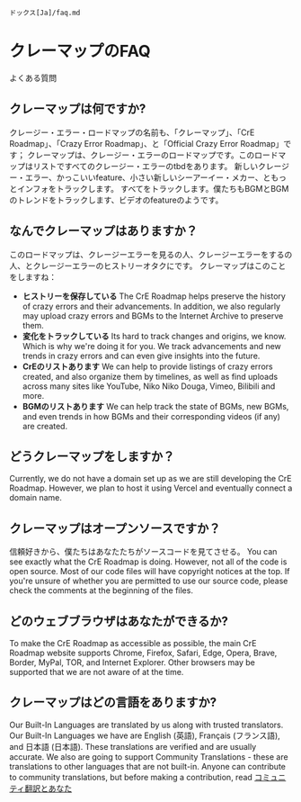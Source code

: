 `ドックス[Ja]/faq.md`
# クレーマップのFAQ
よくある質問

## クレーマップは何ですか?
クレージー・エラー・ロードマップの名前も、「クレーマップ」、「CrE Roadmap」、「Crazy Error Roadmap」、と「Official Crazy Error Roadmap」です；
クレーマップは、クレージー・エラーのロードマップです。このロードマップはリストですべてのクレージー・エラーのtbdをあります。
新しいクレージー・エラー、かっこいいfeature、小さい新しいシーアーイー・メカー、ともっとインフォをトラックします。
すべてをトラックします。僕たちもBGMとBGMのトレンドをトラックします、ビデオのfeatureのようです。

## なんでクレーマップはありますか？
このロードマップは、クレージーエラーを見るの人、クレージーエラーをするの人、とクレージーエラーのヒストリーオタクにです。
クレーマップはこのことをしますね：
* **ヒストリーを保存している** The CrE Roadmap helps preserve the history of crazy errors and their advancements. In addition, we also regularly may upload crazy errors and BGMs to the Internet Archive to preserve them.
* **変化をトラックしている** Its hard to track changes and origins, we know. Which is why we're doing it for you. We track advancements and new trends in crazy errors and can even give insights into the future.
* **CrEのリストあります** We can help to provide listings of crazy errors created, and also organize them by timelines, as well as find uploads across many sites like YouTube, Niko Niko Douga, Vimeo, Bilibili and more.
* **BGMのリストあります** We can help track the state of BGMs, new BGMs, and even trends in how BGMs and their corresponding videos (if any) are created.

## どうクレーマップをしますか？
Currently, we do not have a domain set up as we are still developing the CrE Roadmap. However, we plan to host it using Vercel and eventually connect a domain name.

## クレーマップはオープンソースですか？
信頼好きから、僕たちはあなたたちがソースコードを見てさせる。
You can see exactly what the CrE Roadmap is doing. However, not all of the code is open source.
Most of our code files will have copyright notices at the top. If you're unsure of whether you are permitted to use our source code, please check the comments at the beginning of the files.

## どのウェブブラウザはあなたができるか?
To make the CrE Roadmap as accessible as possible, the main CrE Roadmap website supports Chrome, Firefox, Safari, Edge, Opera, Brave, Border, MyPal, TOR, and Internet Explorer.
Other browsers may be supported that we are not aware of at the time.

## クレーマップはどの言語をありますか?
Our Built-In Languages are translated by us along with trusted translators. Our Built-In Languages we have are English (英語), Français (フランス語), and 日本語 (日本語).
These translations are verified and are usually accurate. We also are going to support Community Translations - these are translations to other languages that are not built-in. Anyone can contribute to community translations, but before making a contribution, read [コミュニティ翻訳とあなた](/docs/ja/community-translations.md)